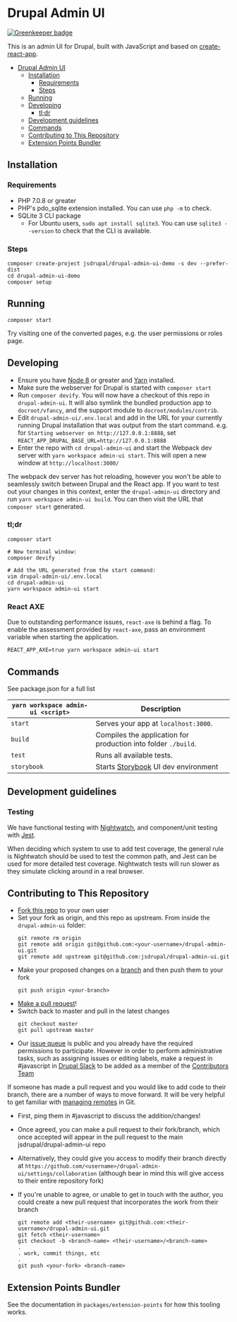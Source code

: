 # Drupal Admin UI

[![Greenkeeper badge](https://badges.greenkeeper.io/jsdrupal/drupal-admin-ui.svg)](https://greenkeeper.io/)

This is an admin UI for Drupal, built with JavaScript and based on [create-react-app](https://github.com/facebook/create-react-app).

- [Drupal Admin UI](#drupal-admin-ui)
  * [Installation](#installation)
    + [Requirements](#requirements)
    + [Steps](#steps)
  * [Running](#running)
  * [Developing](#developing)
    + [tl;dr](#tldr)
  * [Development guidelines](#development-guidelines)
  * [Commands](#commands)
  * [Contributing to This Repository](#contributing-to-this-repository)
  * [Extension Points Bundler](#extension-points-bundler)

## Installation

### Requirements

- PHP 7.0.8 or greater
- PHP's pdo_sqlite extension installed. You can use `php -m` to check.
- SQLite 3 CLI package
  * For Ubuntu users, `sudo apt install sqlite3`. You can use `sqlite3 --version` to check that the CLI is available.

### Steps

```
composer create-project jsdrupal/drupal-admin-ui-demo -s dev --prefer-dist
cd drupal-admin-ui-demo
composer setup
```

## Running
```
composer start
```

Try visiting one of the converted pages, e.g. the user permissions or roles page.

## Developing

- Ensure you have [Node 8](https://nodejs.org/en/) or greater and [Yarn](https://yarnpkg.com/) installed.
- Make sure the webserver for Drupal is started with `composer start`
- Run `composer devify`. You will now have a checkout of this repo in `drupal-admin-ui`.
It will also symlink the bundled production app to `docroot/vfancy`, and the support module to
`docroot/modules/contrib`.
- Edit `drupal-admin-ui/.env.local` and add in the URL for your currently running Drupal installation
that was output from the start command. e.g. for `Starting webserver on http://127.0.0.1:8888`, set
`REACT_APP_DRUPAL_BASE_URL=http://127.0.0.1:8888`
- Enter the repo with `cd drupal-admin-ui` and start the Webpack dev server with `yarn workspace admin-ui start`. This
will open a new window at `http://localhost:3000/`

The webpack dev server has hot reloading, however you won't be able to seamlessly switch between
Drupal and the React app. If you want to test out your changes in this context, enter the
`drupal-admin-ui` directory and run `yarn workspace admin-ui build`. You can then visit the URL that
`composer start` generated.

### tl;dr
```
composer start

# New terminal window:
composer devify

# Add the URL generated from the start command:
vim drupal-admin-ui/.env.local
cd drupal-admin-ui
yarn workspace admin-ui start
```

### React AXE

Due to outstanding performance issues, `react-axe` is behind a flag. To enable the assessment provided by `react-axe`, pass an environment variable when starting the application.

```
REACT_APP_AXE=true yarn workspace admin-ui start
```

## Commands

See package.json for a full list

|`yarn workspace admin-ui <script>`|Description|
|------------------|-----------|
|`start`|Serves your app at `localhost:3000`.|
|`build`|Compiles the application for production into folder `./build`.|
|`test`|Runs all available tests.|
|`storybook`|Starts [Storybook](https://storybook.js.org/) UI dev environment


## Development guidelines

### Testing

We have functional testing with [Nightwatch](http://nightwatchjs.org/), and component/unit testing with [Jest](https://jestjs.io/).

When deciding which system to use to add test coverage, the general rule is Nightwatch should be used to test the common path, and Jest can be used for more detailed test coverage. Nightwatch tests will run slower as they simulate clicking around in a real browser.

## Contributing to This Repository

- [Fork this repo](https://help.github.com/articles/fork-a-repo/) to your own user
- Set your fork as origin, and this repo as upstream. From inside the `drupal-admin-ui` folder:
  ```
  git remote rm origin
  git remote add origin git@github.com:<your-username>/drupal-admin-ui.git
  git remote add upstream git@github.com:jsdrupal/drupal-admin-ui.git
  ```
- Make your proposed changes on a [branch](https://guides.github.com/activities/hello-world/#branch) and then push them to your fork
  ```
  git push origin <your-branch>
  ```
- [Make a pull request](https://help.github.com/articles/about-pull-requests/)!
- Switch back to master and pull in the latest changes
  ```
  git checkout master
  git pull upstream master
  ```
- Our [issue queue](https://github.com/jsdrupal/drupal-admin-ui/issues) is public and you already have the required permissions to participate. However in order to perform administrative tasks, such as assigning issues or editing labels, make a request in #javascript in [Drupal Slack](https://www.drupal.org/slack) to be added as a member of the [Contributors Team](https://github.com/orgs/jsdrupal/teams/contributors)

If someone has made a pull request and you would like to add code to their branch, there are a number of ways to move forward. It will be very helpful to get familiar with [managing remotes](https://help.github.com/categories/managing-remotes/) in Git.

- First, ping them in #javascript to discuss the addition/changes!
- Once agreed, you can make a pull request to their fork/branch, which once accepted will appear in the pull request to the main jsdrupal/drupal-admin-ui repo
- Alternatively, they could give you access to modify their branch directly at `https://github.com/<username>/drupal-admin-ui/settings/collaboration` (although bear in mind this will give access to their entire repository fork)
- If you're unable to agree, or unable to get in touch with the author, you could create a new pull request that incorporates the work from their branch

  ```
  git remote add <their-username> git@github.com:<their-username>/drupal-admin-ui.git
  git fetch <their-username>
  git checkout -b <branch-name> <their-username>/<branch-name>
  .
  . work, commit things, etc
  .
  git push <your-fork> <branch-name>
  ```
## Extension Points Bundler

See the documentation in `packages/extension-points` for how this tooling works.
